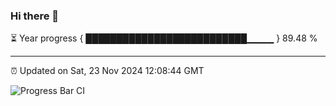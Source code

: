 ### Hi there 👋

⏳ Year progress { ██████████████████████████▁▁▁▁ } 89.48 %

---

⏰ Updated on Sat, 23 Nov 2024 12:08:44 GMT

![Progress Bar CI](https://github.com/liununu/liununu/workflows/Progress%20Bar%20CI/badge.svg)
